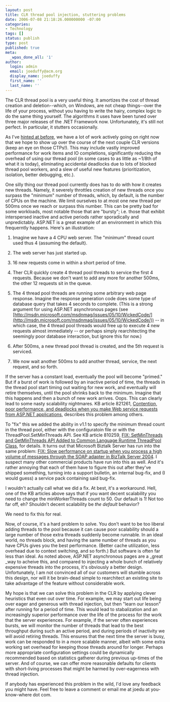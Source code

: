 ```yaml
---
layout: post
title: CLR thread pool injection, stuttering problems
date: 2006-07-08 21:18:26.000000000 -07:00
categories:
- Technology
tags: []
status: publish
type: post
published: true
meta:
  _wpas_done_all: '1'
author:
  login: admin
  email: joeduffy@acm.org
  display_name: joeduffy
  first_name: ''
  last_name: ''
---
```

The CLR thread pool is a very useful thing. It amortizes the cost of thread 
creation and deletion--which, on Windows, are not cheap things--over the life of 
your process, without you having to write the hairy, complex logic to do the 
same thing yourself. The algorithms it uses have been tuned over three major 
releases of the .NET Framework now. Unfortunately, it's still not perfect. In 
particular, it stutters occasionally.

As I've [hinted at 
before](http://www.bluebytesoftware.com/blog/PermaLink,guid,ed78e4f1-fcaa-47a8-920b-804fe217c9d3.aspx), 
we have a lot of work actively going on right now that we hope to show up over 
the course of the next couple CLR versions (keep an eye on those CTPs!). This 
may include vastly improved performance for work items and IO completions, 
significantly reducing the overhead of using our thread pool (in some cases to 
as little as ~1/8th of what it is today), eliminating accidental deadlocks due 
to lots of blocked thread pool workers, and a slew of useful new features 
(prioritization, isolation, better debugging, etc.).

One silly thing our thread pool currently does has to do with how it creates new 
threads. Namely, it severely throttles creation of new threads once you surpass 
the "minimum" number of threads, which, by default, is the number of CPUs on the 
machine. We limit ourselves to at most one new thread per 500ms once we reach or 
surpass this number. This can be pretty bad for some workloads, most notable 
those that are "bursty"; i.e. those that exhibit interspersed inactive and 
active periods rather sporadically and unpredictably. ASP.NET is a great example 
of an environment in which this frequerntly happens. Here's an illustration:

1. Imagine we have a 4 CPU web server. The "minimum" thread count used thus 4 
   (assuming the default).

2. The web server has just started up.

3. 16 new requests come in within a short period of time.

4. Ther CLR quickly create 4 thread pool threads to service the first 4 
   requests. Because we don't want to add any more for another 500ms, the other 
12 requests sit in the queue.

5. The 4 thread pool threads are running some arbitrary web page response. 
   Imagine the response generation code does some type of database query that 
   takes 4 seconds to complete. (This is a strong argument for using ASP.NET 
   asynchronous pages (see 
   [http://msdn.microsoft.com/msdnmag/issues/05/10/WickedCode/](http://msdn.microsoft.com/msdnmag/issues/05/10/WickedCode/)) 
   -- in which case, the 4 thread pool threads would free up to execute 4 new 
   requests almost immediately -- or perhaps simply rearchitecting the seemingly 
   poor database interaction, but ignore this for now.)

6. After 500ms, a new thread pool thread is created, and the 5th request is 
   serviced.

7. We now wait another 500ms to add another thread, service, the next request, 
   and so forth.

If the server has a constant load, eventually the pool will become "primed." But 
if a burst of work is followed by an inactive period of time, the threads in the 
thread pool start timing out waiting for new work, and eventually will retire 
themselves, until the pool shrinks back to the minimum. Imagine that this 
happens and then a bunch of new work arrives. Oops. This can clearly lead to 
some nasty scalability nightmares. KB article 821261, [Contention, poor 
performance, and deadlocks when you make Web service requests from ASP.NET 
applications](http://support.microsoft.com/?id=821268), describes this problem 
among others.

To "fix" this we added the ability in v1.1 to specify the minimum thread count 
in the thread pool, either with the configuratoin file or with the 
ThreadPool.SetMinThreads API. See KB article 810259, [FIX: SetMinThreads and 
GetMinThreads API Added to Common Language Runtime ThreadPool 
Class](http://support.microsoft.com/default.aspx?scid=kb;en-us;810259), for 
details. It turns out that Microsoft Biztalk Server has run into the same 
problem: [FIX: Slow performance on startup when you process a high volume of 
messages through the SOAP adapter in BizTalk Server 
2004](http://support.microsoft.com/default.aspx?scid=kb;en-us;886966). I 
suspect many other commercial products have run into this as well. And it's 
rather annoying that each of them have to figure this out after they've shipped 
something, turning into a support bulletin, an internal bug-fix, and (I would 
guess) a service pack containing said bug-fix.

I wouldn't actually call what we did a fix. At best, it's a workaround. Hell, 
one of the KB articles above says that if you want decent scalability you need 
to change the minWorkerThreads count to 50. Our default is 1! Not too far off, 
eh? Shouldn't decent scalability be _the default_ behavior?

We need to fix this for real.

Now, of course, it's a hard problem to solve. You don't want to be too liberal 
adding threads to the pool because it can cause poor scalability should a large 
number of those extra threads suddenly become runnable. In an ideal world, no 
threads block, and having the same number of threads as you have CPUs gives you 
the best performance. (Better cache utilization, less overhead due to context 
switching, and so forth.) But software is often far less than ideal. As noted 
above, ASP.NET asynchronous pages are a _great _way to acheive this, and 
compared to injecting a whole bunch of relatively expensive threads into the 
process, it's obviously a better design. Unfortunately, I am not convinced all 
of our customers will stumble across this design, nor will it be brain-dead 
simple to rearchitect an existing site to take advantage of the feature without 
considerable work.

My hope is that we can solve this problem in the CLR by applying clever 
heuristics that even out over time. For example, we may start out life being 
over eager and generous with thread injection, but then "learn our lesson" after 
running for a period of time. This would lead to stabalization and an 
increasingly superior performance over the life of the process for the work that 
the server experiences. For example, if the server often experiences bursts, we 
will monitor the number of threads that lead to the best throughput during such 
an active period, and during periods of inactivity we will avoid retiring 
threads. This ensures that the next time the server is busy, work can be 
responded to in a more scalable manner, albeit with some extra working set 
overhead for keeping those threads around for longer. Perhaps more appropriate 
configuration settings could be dynamically recommended based on statistics 
gatherer during previous up-times of the server. And of course, we can offer 
more reasonable defaults for clients with short-living processes that might be 
harmed by over-eagerness with thread injection.

If anybody has experienced this problem in the wild, I'd love any feedback you 
might have. Feel free to leave a comment or email me at joedu at you-know-where 
dot com.

